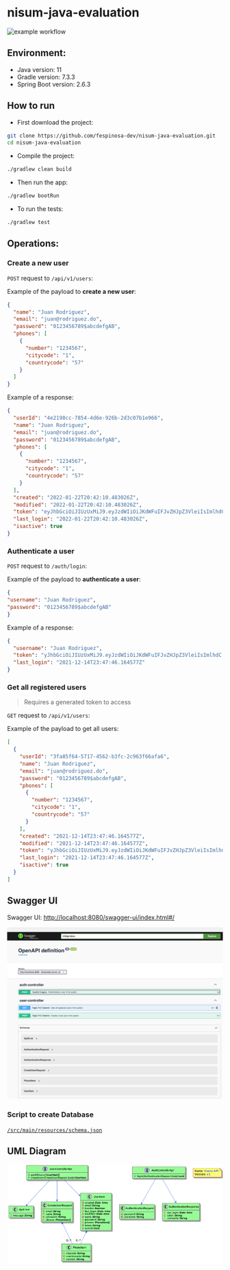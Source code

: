 # nisum-java-evaluation

![example workflow](https://github.com/fespinosa-dev/nisum-java-evaluation/actions/workflows/gradle.yml/badge.svg)

## Environment:
- Java version: 11
- Gradle version: 7.3.3
- Spring Boot version: 2.6.3

## How to run
- First download the project:

```bash
git clone https://github.com/fespinosa-dev/nisum-java-evaluation.git
cd nisum-java-evaluation
```
- Compile the project:

```bash
./gradlew clean build
```
- Then run the app:
```bash
./gradlew bootRun
```
- To run the tests:
```bash
./gradlew test
```
## Operations:

### Create a new user

`POST` request to `/api/v1/users`:



Example of the payload to **create a new user**:
```json
{
  "name": "Juan Rodriguez",
  "email": "juan@rodriguez.do",
  "password": "0123456789$abcdefgAB",
  "phones": [
    {
      "number": "1234567",
      "citycode": "1",
      "countrycode": "57"
    }
  ]
}
```
Example of a response:

```json
{
  "userId": "4e2198cc-7854-4d6e-926b-2d3c07b1e966",
  "name": "Juan Rodriguez",
  "email": "juan@rodriguez.do",
  "password": "0123456789$abcdefgAB",
  "phones": [
    {
      "number": "1234567",
      "citycode": "1",
      "countrycode": "57"
    }
  ],
  "created": "2022-01-22T20:42:10.483026Z",
  "modified": "2022-01-22T20:42:10.483026Z",
  "token": "eyJhbGciOiJIUzUxMiJ9.eyJzdWIiOiJKdWFuIFJvZHJpZ3VleiIsImlhdCI6MTY0Mjg4NDEzMCwiZXhwIjoxNjQyOTcwNTMwfQ.ELZHmPcdnt...",
  "last_login": "2022-01-22T20:42:10.483026Z",
  "isactive": true
}
```

### Authenticate a user

`POST` request to `/auth/login`:


Example of the payload to **authenticate a user**:

```json
{
"username": "Juan Rodriguez",
"password": "0123456789$abcdefgAB"
}
```

Example of a response:

```json
{
  "username": "Juan Rodriguez",
  "token": "yJhbGciOiJIUzUxMiJ9.eyJzdWIiOiJKdWFuIFJvZHJpZ3VleiIsImlhdC...",
  "last_login": "2021-12-14T23:47:46.164577Z"
}
```
### Get all registered users

>Requires a generated token to access

`GET` request to `/api/v1/users`:

Example of the payload to get all users:

```json
[
  {
    "userId": "3fa85f64-5717-4562-b3fc-2c963f66afa6",
    "name": "Juan Rodriguez",
    "email": "juan@rodriguez.do",
    "password": "0123456789$abcdefgAB",
    "phones": [
      {
        "number": "1234567",
        "citycode": "1",
        "countrycode": "57"
      }
    ],
    "created": "2021-12-14T23:47:46.164577Z",
    "modified": "2021-12-14T23:47:46.164577Z",
    "token": "yJhbGciOiJIUzUxMiJ9.eyJzdWIiOiJKdWFuIFJvZHJpZ3VleiIsImlhdC...",
    "last_login": "2021-12-14T23:47:46.164577Z",
    "isactive": true
  }
]
```
## Swagger UI

Swagger UI: [http://localhost:8080/swagger-ui/index.html#/](http://localhost:8080/swagger-ui/index.html)

![Swagger UI](swagger.png)


### Script to create Database

[`/src/main/resources/schema.json`](src/main/resources/schema.sql)

## UML Diagram

![Uml Diagram](diagram/diagram.png)

